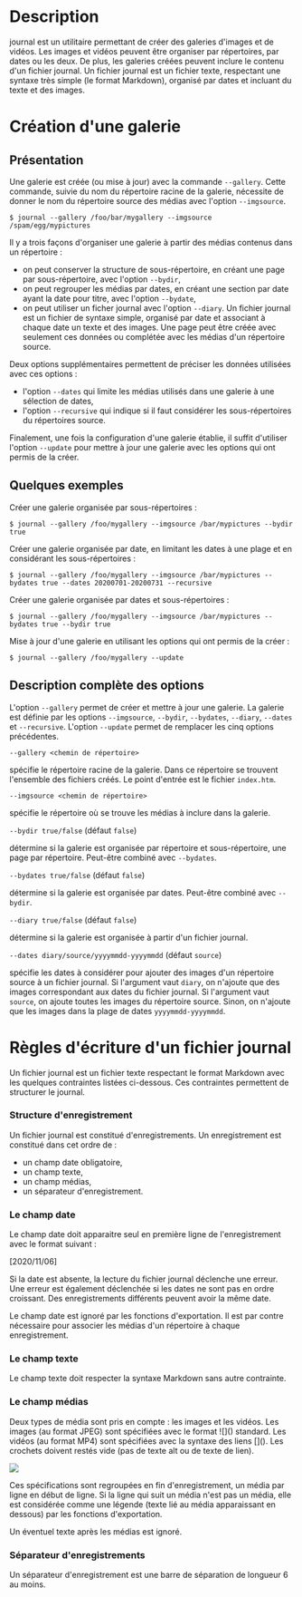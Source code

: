 # Description

journal est un utilitaire permettant de créer des galeries d'images et de vidéos. Les images et vidéos peuvent être organiser par répertoires, par dates ou les deux. De plus, les galeries créées peuvent inclure le contenu d'un fichier journal. Un fichier journal est un fichier texte, respectant une syntaxe très simple (le format Markdown), organisé par dates et incluant du texte et des images.

# Création d'une galerie

## Présentation

Une galerie est créée (ou mise à jour) avec la commande `--gallery`. Cette commande, suivie du nom du répertoire racine de la galerie, nécessite de donner le nom du répertoire source des médias avec l'option `--imgsource`. 

`$ journal --gallery /foo/bar/mygallery --imgsource /spam/egg/mypictures` 

Il y a trois façons d'organiser une galerie à partir des médias contenus dans un répertoire :

* on peut conserver la structure de sous-répertoire, en créant une page par sous-répertoire, avec l'option `--bydir`,
* on peut regrouper les médias par dates, en créant une section par date ayant la date pour titre, avec l'option `--bydate`,
* on peut utiliser un ficher journal avec l'option `--diary`. Un fichier journal est un fichier de syntaxe simple, organisé par date et associant à chaque date un texte et des images. Une page peut être créée avec seulement ces données ou complétée avec les médias d'un répertoire source.

Deux options supplémentaires permettent de préciser les données utilisées avec ces options :

* l'option `--dates` qui limite les médias utilisés dans une galerie à une sélection de dates,
* l'option `--recursive` qui indique si il faut considérer les sous-répertoires du répertoires source.

Finalement, une fois la configuration d'une galerie établie, il suffit d'utiliser l'option `--update` pour mettre à jour une galerie avec les options qui ont permis de la créer.

## Quelques exemples

Créer une galerie organisée par sous-répertoires :

`$ journal --gallery /foo/mygallery --imgsource /bar/mypictures --bydir true` 

Créer une galerie organisée par date, en limitant les dates à une plage et en considérant les sous-répertoires :

`$ journal --gallery /foo/mygallery --imgsource /bar/mypictures --bydates true --dates 20200701-20200731 --recursive` 

Créer une galerie organisée par dates et sous-répertoires :

`$ journal --gallery /foo/mygallery --imgsource /bar/mypictures --bydates true --bydir true`

Mise à jour d'une galerie en utilisant les options qui ont permis de la créer :

`$ journal --gallery /foo/mygallery --update`

## Description complète des options

L'option `--gallery` permet de créer et mettre à jour une galerie. La galerie est définie par les options `--imgsource`, `--bydir`, `--bydates`, `--diary`, `--dates` et `--recursive`. L'option `--update` permet de remplacer les cinq options précédentes. 

`--gallery <chemin de répertoire>`

spécifie le répertoire racine de la galerie. Dans ce répertoire se trouvent l'ensemble des fichiers créés. Le point d'entrée est le fichier `index.htm`.

`--imgsource <chemin de répertoire>`

spécifie le répertoire où se trouve les médias à inclure dans la galerie.

`--bydir true/false` (défaut `false`)

détermine si la galerie est organisée par répertoire et sous-répertoire, une page par répertoire. Peut-être combiné avec `--bydates`.

`--bydates true/false` (défaut `false`)

détermine si la galerie est organisée par dates. Peut-être combiné avec `--bydir`.

`--diary true/false` (défaut `false`)

détermine si la galerie est organisée à partir d'un fichier journal. 

`--dates diary/source/yyyymmdd-yyyymmdd` (défaut `source`)

spécifie les dates à considérer pour ajouter des images d'un répertoire source à un fichier journal. Si l'argument vaut `diary`, on n'ajoute que des images correspondant aux dates du fichier journal. Si l'argument vaut `source`, on ajoute toutes les images du répertoire source. Sinon, on n'ajoute que les images dans la plage de dates `yyyymmdd-yyyymmdd`.

# Règles d'écriture d'un fichier journal

Un fichier journal est un fichier texte respectant le format Markdown avec les quelques contraintes listées ci-dessous. Ces contraintes permettent de structurer le journal. 

### Structure d'enregistrement

Un fichier journal est constitué d'enregistrements. Un enregistrement est constitué dans cet ordre de :

* un champ date obligatoire,
* un champ texte,
* un champ médias,
* un séparateur d'enregistrement.

### Le champ date

Le champ date doit apparaitre seul en première ligne de l'enregistrement avec le format suivant :

[2020/11/06]

Si la date est absente, la lecture du fichier journal déclenche une erreur. Une erreur est également déclenchée si les dates ne sont pas en ordre croissant. Des enregistrements différents peuvent avoir la même date.

Le champ date est ignoré par les fonctions d'exportation. Il est par contre nécessaire pour associer les médias d'un répertoire à chaque enregistrement.

### Le champ texte

Le champ texte doit respecter la syntaxe Markdown sans autre contrainte.

### Le champ médias

Deux types de média sont pris en compte : les images et les vidéos. Les images (au format JPEG) sont spécifiées avec le format ![]\(\) standard. Les vidéos (au format MP4) sont spécifiées avec la syntaxe des liens []\(\). Les crochets doivent restés vide (pas de texte alt ou de texte de lien).

![](une_image.jpg)
[](une_video.mp4)

Ces spécifications sont regroupées en fin d'enregistrement, un média par ligne en début de ligne. Si la ligne qui suit un média  n'est pas un média, elle est considérée comme une légende (texte lié au média apparaissant en dessous) par les fonctions d'exportation.

Un éventuel texte après les médias est ignoré.

### Séparateur d'enregistrements

Un séparateur d'enregistrement est une barre de séparation de longueur 6 au moins.
